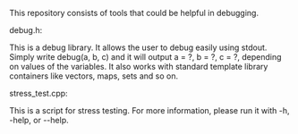 This repository consists of tools that could be helpful in debugging. 

debug.h:

This is a debug library. It allows the user to debug easily using stdout. Simply write debug(a, b, c) and it will output a = ?, b = ?, c = ?, depending on values of the variables. It also works with standard template library containers like vectors, maps, sets and so on.

stress_test.cpp:

This is a script for stress testing. For more information, please run it with -h, -help, or --help.
